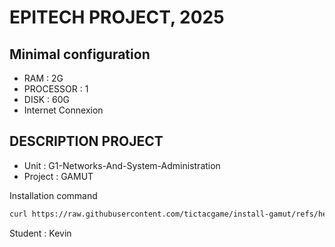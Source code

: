 # EPITECH PROJECT, 2025

## Minimal configuration
- RAM : 2G
- PROCESSOR : 1
- DISK : 60G
- Internet Connexion

## DESCRIPTION PROJECT
- Unit : G1-Networks-And-System-Administration
- Project : GAMUT

Installation command
```bash
curl https://raw.githubusercontent.com/tictacgame/install-gamut/refs/heads/master/arch-sda.sh -o install.sh && chmod +x install.sh && ./install.sh
```

Student : Kevin

